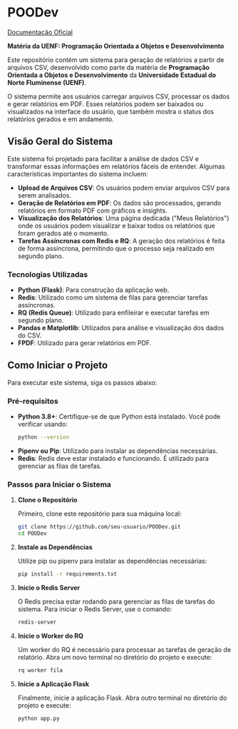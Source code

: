 # POODev
[Documentação Oficial](https://drive.google.com/file/d/198d8ALFhHtB472u4Z-LPIPnCh2mRa6u2/view?usp=sharing)

**Matéria da UENF: Programação Orientada a Objetos e Desenvolvimento** 


Este repositório contém um sistema para geração de relatórios a partir de arquivos CSV, desenvolvido como parte da matéria de **Programação Orientada a Objetos e Desenvolvimento** da **Universidade Estadual do Norte Fluminense (UENF)**.

O sistema permite aos usuários carregar arquivos CSV, processar os dados e gerar relatórios em PDF. Esses relatórios podem ser baixados ou visualizados na interface do usuário, que também mostra o status dos relatórios gerados e em andamento.

## Visão Geral do Sistema

Este sistema foi projetado para facilitar a análise de dados CSV e transformar essas informações em relatórios fáceis de entender. Algumas características importantes do sistema incluem:

- **Upload de Arquivos CSV**: Os usuários podem enviar arquivos CSV para serem analisados.
- **Geração de Relatórios em PDF**: Os dados são processados, gerando relatórios em formato PDF com gráficos e insights.
- **Visualização dos Relatórios**: Uma página dedicada ("Meus Relatórios") onde os usuários podem visualizar e baixar todos os relatórios que foram gerados até o momento.
- **Tarefas Assíncronas com Redis e RQ**: A geração dos relatórios é feita de forma assíncrona, permitindo que o processo seja realizado em segundo plano.

### Tecnologias Utilizadas

- **Python (Flask)**: Para construção da aplicação web.
- **Redis**: Utilizado como um sistema de filas para gerenciar tarefas assíncronas.
- **RQ (Redis Queue)**: Utilizado para enfileirar e executar tarefas em segundo plano.
- **Pandas e Matplotlib**: Utilizados para análise e visualização dos dados do CSV.
- **FPDF**: Utilizado para gerar relatórios em PDF.

## Como Iniciar o Projeto

Para executar este sistema, siga os passos abaixo:

### Pré-requisitos

- **Python 3.8+**: Certifique-se de que Python está instalado. Você pode verificar usando:
  ```sh
  python --version
- **Pipenv ou Pip**: Utilizado para instalar as dependências necessárias.
- **Redis**: Redis deve estar instalado e funcionando. É utilizado para gerenciar as filas de tarefas.

### Passos para Iniciar o Sistema

1. **Clone o Repositório**

   Primeiro, clone este repositório para sua máquina local:

   ```sh
   git clone https://github.com/seu-usuario/POODev.git
   cd POODev
2. **Instale as Dependências**

    Utilize pip ou pipenv para instalar as dependências necessárias:

    ```sh
    pip install -r requirements.txt
3. **Inicie o Redis Server**

    O Redis precisa estar rodando para gerenciar as filas de tarefas do sistema. Para iniciar o Redis Server, use o comando:

    ```sh
    redis-server
4. **Inicie o Worker do RQ**

    Um worker do RQ é necessário para processar as tarefas de geração de relatório. Abra um novo terminal no diretório do projeto e execute:

    ```sh
    rq worker fila
5. **Inicie a Aplicação Flask**

    Finalmente, inicie a aplicação Flask. Abra outro terminal no diretório do projeto e execute:

    ```sh
    python app.py